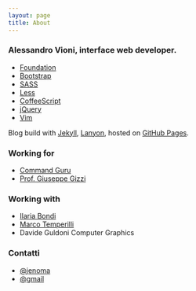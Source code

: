 ```yaml
---
layout: page
title: About
---
```


### Alessandro Vioni, interface web developer.
* [Foundation](http://foundation.zurb.com/)
* [Bootstrap](http://getbootstrap.com/)
* [SASS](http://sass-lang.com/)
* [Less](http://lesscss.org/)
* [CoffeeScript](http://coffeescript.org/)
* [jQuery](http://jquery.com/)
* [Vim](http://www.vim.org/)


Blog build with [Jekyll](http://jekyllrb.com), [Lanyon](http://lanyon.getpoole.com), hosted on [GitHub Pages](https://pages.github.com).
<br>
### Working for
* [Command Guru](http://www.commandguru.com)
* [Prof. Giuseppe Gizzi](http://www.endoscopy-colon-explorer.com)

### Working with
* [Ilaria Bondi](http://illustrazionianatomiche.com/)
* [Marco Temperilli](http://gallucca.tumblr.com/)
* Davide Guldoni Computer Graphics

### Contatti
* [@jenoma](https://twitter.com/jenoma)
* [@gmail](mailto:jenoma@gmail.com)
